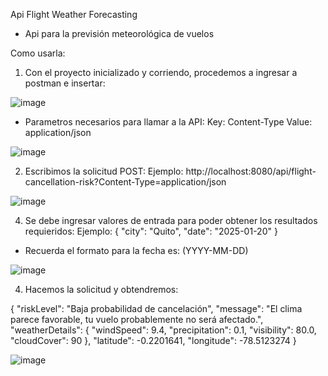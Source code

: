 Api Flight Weather Forecasting

- Api para la previsión meteorológica de vuelos

Como usarla:

1. Con el proyecto inicializado y corriendo, procedemos a ingresar a postman e insertar:

![image](https://github.com/user-attachments/assets/344a15cb-e11e-43a4-8ac8-db240ed0cb47)

- Parametros necesarios para llamar a la API: 
Key: Content-Type
Value: application/json

![image](https://github.com/user-attachments/assets/0f0b5954-c9d2-4f5c-8d79-a0b62e3cfc8e)

2. Escribimos la solicitud POST:
Ejemplo: 
http://localhost:8080/api/flight-cancellation-risk?Content-Type=application/json

![image](https://github.com/user-attachments/assets/cfddafcd-4cc6-4470-8c46-7c4d2c7d0738)

4. Se debe ingresar valores de entrada para poder obtener los resultados requieridos:
Ejemplo:
{
  "city": "Quito",
  "date": "2025-01-20"
}

- Recuerda el formato para la fecha es: (YYYY-MM-DD)

![image](https://github.com/user-attachments/assets/3e820a5f-f0e2-4d5f-b10b-2c984dcbf7d3)

4. Hacemos la solicitud y obtendremos:

{
    "riskLevel": "Baja probabilidad de cancelación",
    "message": "El clima parece favorable, tu vuelo probablemente no será afectado.",
    "weatherDetails": {
        "windSpeed": 9.4,
        "precipitation": 0.1,
        "visibility": 80.0,
        "cloudCover": 90
    },
    "latitude": -0.2201641,
    "longitude": -78.5123274
}

![image](https://github.com/user-attachments/assets/ff1dfd23-e992-47b7-ac07-786bbbb77578)
